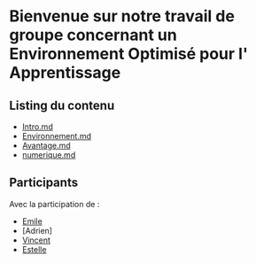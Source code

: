 # Bienvenue sur notre travail de groupe concernant un Environnement Optimisé pour l' Apprentissage

## Listing du contenu

- [Intro.md](intro.md)
- [Environnement.md](environnement.md)
- [Avantage.md](avantage.md)
- [numerique.md](numerique.md)

## Participants

Avec la participation de : 
- [Emile](https://github.com/emilemarkus/)
- [Adrien]
- [Vincent](https://github.com/Vincent-120/)
- [Estelle](https://github.com/BacqEstelle/)
